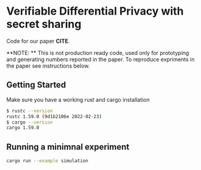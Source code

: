 # Verifiable Differential Privacy with secret sharing

Code for our paper **CITE**.

**NOTE: ** This is not production ready code, used only for prototyping and generating numbers reported in the paper. To reproduce expriments in the paper see instructions below.

## Getting Started 

Make sure you have a working rust and cargo installation

```bash
$ rustc --version
rustc 1.59.0 (9d1b2106e 2022-02-23)
$ cargo --version
cargo 1.59.0
```

## Running a minimnal experiment

```bash
cargo run --example simulation
```

